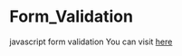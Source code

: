 # Form_Validation
javascript form validation
You can visit [here](https://validationfrom.netlify.app)
